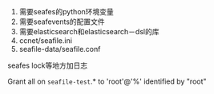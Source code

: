 1. 需要seafes的python环境变量
2. 需要seafevents的配置文件
3. 需要elasticsearch和elasticsearch－dsl的库
4. ccnet/seafile.ini
5. seafile-data/seafile.conf


seafes lock等地方加日志


Grant all on `seafile-test`.* to 'root'@'%' identified by "root"